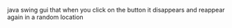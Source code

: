 java swing gui that when you click on the button it disappears and reappear again in a random location